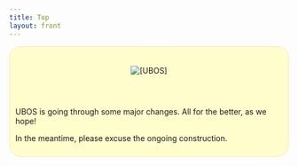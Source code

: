 ```yaml
---
title: Top
layout: front
---
```


<style>
div.banner {
    background: #fffdcc;
    border-radius: 20px;
    border: 1px solid #ffe0c0;
    overflow: hidden;
    display: flex;
    flex-direction: row;
    flex-wrap: wrap;
    justify-content: center;
    align-items: center
}
</style>

<div class="banner">
 <div style="width: 320px; text-align: center">
  <img src="/images/ubos-160x160.png" alt="[UBOS]" style="margin: 34px 0 18px 0;"><br>
 </div>
 <div style="width: 638px; padding: 25px 10px 10px 10px">

UBOS is going through some major changes. All for the better, as we hope!

In the meantime, please excuse the ongoing construction.

 </div>
</div>
